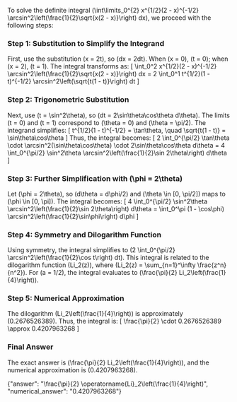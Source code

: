 
To solve the definite integral \(\int\limits_0^{2} x^{1/2}(2 - x)^{-1/2} \arcsin^2\left(\frac{1}{2}\sqrt{x(2 - x)}\right) dx\), we proceed with the following steps:

### Step 1: Substitution to Simplify the Integrand
First, use the substitution \(x = 2t\), so \(dx = 2dt\). When \(x = 0\), \(t = 0\); when \(x = 2\), \(t = 1\). The integral transforms as:
\[
\int_0^2 x^{1/2}(2 - x)^{-1/2} \arcsin^2\left(\frac{1}{2}\sqrt{x(2 - x)}\right) dx = 2 \int_0^1 t^{1/2}(1 - t)^{-1/2} \arcsin^2\left(\sqrt{t(1 - t)}\right) dt
\]

### Step 2: Trigonometric Substitution
Next, use \(t = \sin^2\theta\), so \(dt = 2\sin\theta\cos\theta d\theta\). The limits \(t = 0\) and \(t = 1\) correspond to \(\theta = 0\) and \(\theta = \pi/2\). The integrand simplifies:
\[
t^{1/2}(1 - t)^{-1/2} = \tan\theta, \quad \sqrt{t(1 - t)} = \sin\theta\cos\theta
\]
Thus, the integral becomes:
\[
2 \int_0^{\pi/2} \tan\theta \cdot \arcsin^2(\sin\theta\cos\theta) \cdot 2\sin\theta\cos\theta d\theta = 4 \int_0^{\pi/2} \sin^2\theta \arcsin^2\left(\frac{1}{2}\sin 2\theta\right) d\theta
\]

### Step 3: Further Simplification with \(\phi = 2\theta\)
Let \(\phi = 2\theta\), so \(d\theta = d\phi/2\) and \(\theta \in [0, \pi/2]\) maps to \(\phi \in [0, \pi]\). The integral becomes:
\[
4 \int_0^{\pi/2} \sin^2\theta \arcsin^2\left(\frac{1}{2}\sin 2\theta\right) d\theta = \int_0^\pi (1 - \cos\phi) \arcsin^2\left(\frac{1}{2}\sin\phi\right) d\phi
\]

### Step 4: Symmetry and Dilogarithm Function
Using symmetry, the integral simplifies to \(2 \int_0^{\pi/2} \arcsin^2\left(\frac{1}{2}\cos t\right) dt\). This integral is related to the dilogarithm function \(Li_2(z)\), where \(Li_2(z) = \sum_{n=1}^\infty \frac{z^n}{n^2}\). For \(a = 1/2\), the integral evaluates to \(\frac{\pi}{2} Li_2\left(\frac{1}{4}\right)\).

### Step 5: Numerical Approximation
The dilogarithm \(Li_2\left(\frac{1}{4}\right)\) is approximately \(0.2676526389\). Thus, the integral is:
\[
\frac{\pi}{2} \cdot 0.2676526389 \approx 0.4207963268
\]

### Final Answer
The exact answer is \(\frac{\pi}{2} Li_2\left(\frac{1}{4}\right)\), and the numerical approximation is \(0.4207963268\).

{"answer": "\\frac{\\pi}{2} \\operatorname{Li}_2\\left(\\frac{1}{4}\\right)", "numerical_answer": "0.4207963268"}